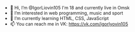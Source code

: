 - 👋 Hi, I’m @IgorLiovin105 I'm 18 and currently live in Omsk
- 👀 I’m interested in web programming, music and sport
- 🌱 I’m currently learning HTML, CSS, JavaScript
- 📫 You can reach me in VK: https://vk.com/igorlyovin105
